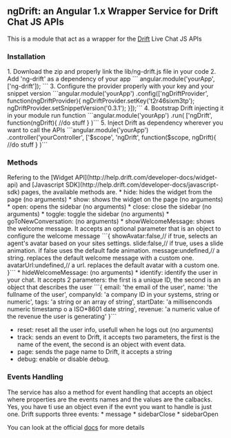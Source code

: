 <h2>ngDrift: an Angular 1.x Wrapper Service for Drift Chat JS APIs</h2>

This is a module that act as a wrapper for the [Drift](https://www.drift.com/) Live Chat JS APIs

<h3>Installation</h3>
1. Download the zip and properly link the lib/ng-drift.js file in your code
2. Add 'ng-drift' as a dependency of your app
```
	angular.module('yourApp', ['ng-drift']);
```
3. Configure the provider properly with your key and your snippet version
```angular.module('yourApp')
	.config(['ngDriftProvider',
		function(ngDriftProvider){
			ngDriftProvider.setKey('t2r46sixm3tp');
			ngDriftProvider.setSnippetVersion('0.3.1');
		}]);```
4. Bootstrap Drift injecting it in your module run function
```angular.module('yourApp')
	.run(
		['ngDrift',
		function(ngDrift){
			//do stuff
		}
	)```
5. Inject Drift as dependency wherever you want to call the APIs
```angular.module('yourApp')
	.controller('yourController',
		['$scope', 'ngDrift',
		function($scope, ngDrift){
			//do stuff
		}
	)```

<h3>Methods</h3>
Refering to the [Widget API](http://help.drift.com/developer-docs/widget-api) and [Javascript SDK](http://help.drift.com/developer-docs/javascript-sdk) pages, the available methods are.
* hide: hides the widget from the page (no arguments)
* show: shows the widget on the page (no arguments)
* open: opens the sidebar (no arguments)
* close: close the sidebar (no arguments)
* toggle: toggle the sidebar (no arguments)
* goToNewConversation: (no arguments)
* showWelcomeMessage: shows the welcome message. It accepts an optional parameter that is an object to configure the welcome message
```{ 
  showAvatar:false,// if true, selects an agent's avatar based on your sites settings.
  slide:false,// if true, uses a slide animation. if false uses the default fade animation. 
  message:undefined,// a string. replaces the default welcome message with a custom one. 
  avatarUrl:undefined,// a url. replaces the default avatar with a custom one. 
}```
* hideWelcomeMessage: (no arguments)
* identify: identify the user in your chat. It accepts 2 parameters: the first is a unique ID, the second is an object that describes the user
```{
	email: 'the email of the user',
	name: 'the fullname of the user',
	companyId: 'a company ID in your systems, string or numeric',
	tags: 'a string or an array of string',
	startDate: 'a millisenconds numeric timestamp o a ISO*8601 date string',
	revenue: 'a numeric value of the revenue the user is generating'
}```

* reset: reset all the user info, usefull when he logs out (no arguments)
* track: sends an event to Drift, it accepts two parameters, the first is the name of the event, the second is an object with event data.
* page: sends the page name to Drift, it accepts a string
* debug: enable or disable debug.

<h3>Events Handling</h3>
The service has also a method for event handling that accepts an object where properties are the events names and the values are the calbacks. Yes, you have ti use an object even if the evnt you want to handle is just one. Drift supports three events:
* message
* sidebarClose
* sidebarOpen

You can look at the official [docs](http://help.drift.com/developer-docs/widget-api) for more details